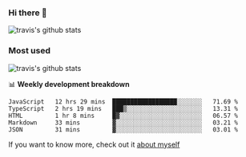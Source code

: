### Hi there 👋

<!--
**HondryTravis/HondryTravis** is a ✨ _special_ ✨ repository because its `README.md` (this file) appears on your GitHub profile.

Here are some ideas to get you started:

- 🔭 I’m currently working on ...
- 🌱 I’m currently learning ...
- 👯 I’m looking to collaborate on ...
- 🤔 I’m looking for help with ...
- 💬 Ask me about ...
- 📫 How to reach me: ...
- 😄 Pronouns: ...
- ⚡ Fun fact: ...
-->

![travis's github stats](https://github-readme-stats.vercel.app/api?username=HondryTravis&hide=stars)
### Most used
![travis's github stats](https://github-readme-stats.anuraghazra1.vercel.app/api/top-langs/?username=HondryTravis&layout=compact&hide_title=true)

📊 **Weekly development breakdown**

<!--START_SECTION:waka-->
```text
JavaScript   12 hrs 29 mins  ██████████████████░░░░░░░   71.69 % 
TypeScript   2 hrs 19 mins   ███▒░░░░░░░░░░░░░░░░░░░░░   13.31 % 
HTML         1 hr 8 mins     █▓░░░░░░░░░░░░░░░░░░░░░░░   06.57 % 
Markdown     33 mins         ▓░░░░░░░░░░░░░░░░░░░░░░░░   03.21 % 
JSON         31 mins         ▓░░░░░░░░░░░░░░░░░░░░░░░░   03.01 % 
```
<!--END_SECTION:waka-->

If you want to know more, check out it [about myself](https://hondrytravis.github.io/)
